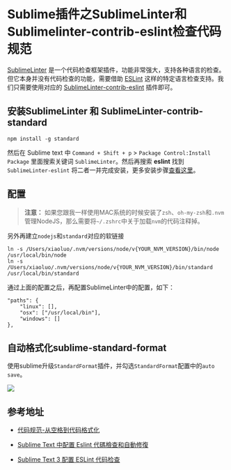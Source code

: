 # Sublime插件之Sublime​Linter和Sublimelinter-contrib-eslint检查代码规范

[Sublime​Linter](https://packagecontrol.io/packages/SublimeLinter) 是一个代码检查框架插件，功能非常强大，支持各种语言的检查。但它本身并没有代码检查的功能，需要借助 [ESLint](http://eslint.cn/) 这样的特定语言检查支持。我们只需要使用对应的 [Sublime​Linter-contrib-eslint](https://packagecontrol.io/packages/SublimeLinter-contrib-standard) 插件即可。

## 安装Sublime​Linter 和 Sublime​Linter-contrib-standard

```
npm install -g standard
```

然后在 Sublime text 中 `Command + Shift + p` > `Package Control:Install Package` 里面搜索关键词 `SublimeLinter`。然后再搜索 **eslint** 找到 `SublimeLinter-eslint` 将二者一并完成安装，更多安装步骤[查看这里](https://github.com/Flet/SublimeLinter-contrib-standard)。

## 配置

> **注意：** 如果您跟我一样使用MAC系统的时候安装了`zsh`、`oh-my-zsh`和`.nvm`管理NodeJS，那么需要将`~/.zshrc`中关于加载`nvm`的代码注释掉。

另外再建立`nodejs`和`standard`对应的软链接
```
ln -s /Users/xiaoluo/.nvm/versions/node/v{YOUR_NVM_VERSION}/bin/node /usr/local/bin/node
ln -s /Users/xiaoluo/.nvm/versions/node/v{YOUR_NVM_VERSION}/bin/standard /usr/local/bin/standard
```

通过上面的配置之后，再配置Sublime​Linter中的配置，如下：
```
"paths": {
    "linux": [],
    "osx": ["/usr/local/bin"],
    "windows": []
},
```

## 自动格式化sublime-standard-format

使用sublime升级`StandardFormat`插件，并勾选`StandardFormat`配置中的`auto save`。

![](/assets/sublime-format-auto-save.png)

## 参考地址

* [代码规范-从空格到代码格式化](http://echizen.github.io/tech/2016/08-07-code-space-standard)

* [Sublime Text 中配置 Eslint 代碼檢查和自動修復](https://hk.saowen.com/a/3fbc5f6ab048863c1d3a95b5808bfca821df16a50435ce867fc3fabc072332ca)

* [Sublime Text 3 配置 ESLint 代码检查](https://keelii.github.io/2017/04/29/sublime-text-3-configure-eslint/)
